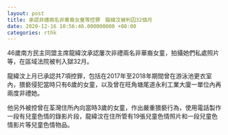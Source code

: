 ```yaml
---
layout: post
title: 承認非禮兩名非華裔女童等控罪　龍緯汶被判囚32個月
date: 2020-12-16 10:56:46.000000000 +08:00
categories: rthk
---
```


46歲南方民主同盟主席龍緯汶承認屢次非禮兩名非華裔女童，拍攝她們私處照片等，在區域法院被判入獄32月。

龍緯汶上月已承認共7項控罪，包括在2017年至2018年期間曾在游泳池更衣室內，猥褻侵犯當時只有6歲的女童，以及曾在旺角塘尾道永利工業大廈一單位內再兩度非禮她。

他另外被控曾在荃灣住所內向當時3歲的女童，作出嚴重猥褻行為，使用電話製作一段有兒童色情的錄影片段，龍緯汶在住所管有19張兒童色情照片和一段兒童色情影片等兒童色情物品。
